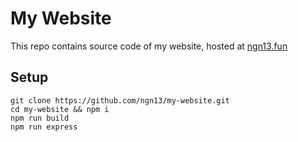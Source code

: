 # My Website
This repo contains source code of my website, hosted at [ngn13.fun](http://ngn13.fun)

## Setup
```
git clone https://github.com/ngn13/my-website.git
cd my-website && npm i
npm run build
npm run express
```